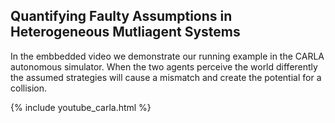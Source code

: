 ## Quantifying Faulty Assumptions in Heterogeneous Mutliagent Systems

In the embbedded video we demonstrate our running example in the CARLA autonomous simulator. When the two agents perceive the world differently the assumed strategies will cause a mismatch and create the potential for a collision.

{% include youtube_carla.html %}
